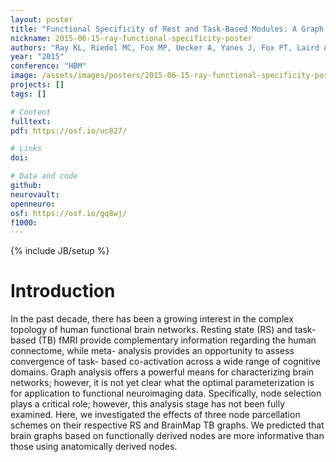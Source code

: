 ```yaml
---
layout: poster
title: "Functional Specificity of Rest and Task-Based Modules: A Graph Theoretical Analysis"
nickname: 2015-06-15-ray-functional-specificity-poster
authors: "Ray KL, Riedel MC, Fox MP, Uecker A, Yanes J, Fox PT, Laird AR"
year: "2015"
conference: "HBM"
image: /assets/images/posters/2015-06-15-ray-functional-specificity-poster.png
projects: []
tags: []

# Content
fulltext:
pdf: https://osf.io/uc827/

# Links
doi:

# Data and code
github:
neurovault:
openneuro:
osf: https://osf.io/gq8wj/
f1000:
---
```

{% include JB/setup %}

# Introduction

In the past decade, there has been a growing interest in the complex topology of human functional brain networks. Resting state (RS) and task-based (TB) fMRI provide complementary information regarding the human connectome, while meta- analysis provides an opportunity to assess convergence of task- based co-activation across a wide range of cognitive domains. Graph analysis offers a powerful means for characterizing brain networks; however, it is not yet clear what the optimal parameterization is for application to functional neuroimaging data. Specifically, node selection plays a critical role; however, this analysis stage has not been fully examined. Here, we investigated the effects of three node parcellation schemes on their respective RS and BrainMap TB graphs. We predicted that brain graphs based on functionally derived nodes are more informative than those using anatomically derived nodes.
